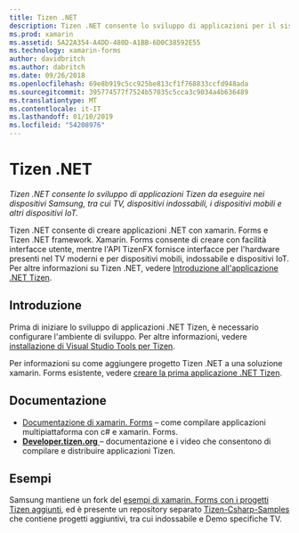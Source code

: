 ```yaml
---
title: Tizen .NET
description: Tizen .NET consente lo sviluppo di applicazioni per il sistema operativo Tizen, che viene eseguito su dispositivi Samsung, tra cui TV, dispositivi indossabili, i dispositivi mobili e altri dispositivi IoT.
ms.prod: xamarin
ms.assetid: 5A22A354-A4DD-480D-A1BB-6D0C38592E55
ms.technology: xamarin-forms
author: davidbritch
ms.author: dabritch
ms.date: 09/26/2018
ms.openlocfilehash: 69e8b919c5cc925be813cf1f768833ccfd948ada
ms.sourcegitcommit: 395774577f7524b57035c5cca3c9034a4b636489
ms.translationtype: MT
ms.contentlocale: it-IT
ms.lasthandoff: 01/10/2019
ms.locfileid: "54208976"
---
```

# <a name="tizen-net"></a>Tizen .NET

_Tizen .NET consente lo sviluppo di applicazioni Tizen da eseguire nei dispositivi Samsung, tra cui TV, dispositivi indossabili, i dispositivi mobili e altri dispositivi IoT._

Tizen .NET consente di creare applicazioni .NET con xamarin. Forms e Tizen .NET framework. Xamarin. Forms consente di creare con facilità interfacce utente, mentre l'API TizenFX fornisce interfacce per l'hardware presenti nel TV moderni e per dispositivi mobili, indossabile e dispositivi IoT. Per altre informazioni su Tizen .NET, vedere [Introduzione all'applicazione .NET Tizen](https://developer.tizen.org/development/training/.net-application).

## <a name="get-started"></a>Introduzione

Prima di iniziare lo sviluppo di applicazioni .NET Tizen, è necessario configurare l'ambiente di sviluppo. Per altre informazioni, vedere [installazione di Visual Studio Tools per Tizen](https://developer.tizen.org/development/visual-studio-tools-tizen/installing-visual-studio-tools-tizen).

Per informazioni su come aggiungere progetto Tizen .NET a una soluzione xamarin. Forms esistente, vedere [creare la prima applicazione .NET Tizen](https://developer.tizen.org/development/training/.net-application/creating-your-first-tizen-.net-application).

## <a name="documentation"></a>Documentazione

- [Documentazione di xamarin. Forms](~/xamarin-forms/index.yml) &ndash; come compilare applicazioni multipiattaforma con c# e xamarin. Forms.
- [**Developer.tizen.org** ](https://developer.tizen.org/development) &ndash; documentazione e i video che consentono di compilare e distribuire applicazioni Tizen.

## <a name="samples"></a>Esempi

Samsung mantiene un fork del [esempi di xamarin. Forms con i progetti Tizen aggiunti](https://github.com/Samsung/xamarin-forms-samples), ed è presente un repository separato [Tizen-Csharp-Samples](https://github.com/Samsung/Tizen-CSharp-Samples) che contiene progetti aggiuntivi, tra cui indossabile e Demo specifiche TV.
